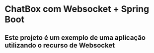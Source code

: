 # ChatBox com Websocket + Spring Boot
## Este projeto é um exemplo de uma aplicação utilizando o recurso de Websocket
